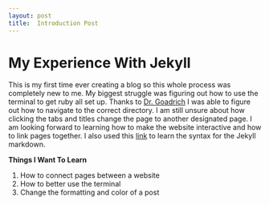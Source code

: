 ```yaml
---
layout: post
title:  Introduction Post
---
```


# My Experience With Jekyll

This is my first time ever creating a blog so this whole process was completely new to me. My biggest struggle was figuring out how to use the terminal to get ruby all set up. Thanks to [Dr. Goadrich](https://www.hendrix.edu/mathcs/goadrich/) I was able to figure out how to navigate to the correct directory. I am still unsure about how clicking the tabs and titles change the page to another designated page. I am looking forward to learning how to make the website interactive and how to link pages together. I also used this [link](https://gist.github.com/roachhd/779fa77e9b90fe945b0c) to learn the syntax for the Jekyll markdown.

**Things I Want To Learn**
1. How to connect pages between a website
2. How to better use the terminal
3. Change the formatting and color of a post

